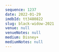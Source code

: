 ```yaml
---
sequence: 1237
date: 2022-01-29
imdbId: tt3480822
slug: black-widow-2021
venue: null
venueNotes: null
medium: Disney+
mediumNotes: null
---
```


